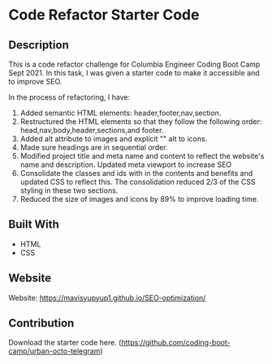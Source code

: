 # Code Refactor Starter Code

## Description
This is a code refactor challenge for Columbia Engineer Coding Boot Camp Sept 2021. In this task, I was given a starter code to make it accessible and to improve SEO.

In the process of refactoring, I have: 

1. Added semantic HTML elements: header,footer,nav,section.
2. Restructured the HTML elements so that they follow the following order: head,nav,body,header,sections,and footer.
3. Added alt attribute to images and explicit "" alt to icons.
4. Made sure headings are in sequential order.
5. Modified project title and meta name and content to reflect the website's name and description. Updated meta viewport to increase SEO
6. Consolidate the classes and ids with in the contents and benefits and updated CSS to reflect this. The consolidation reduced 2/3 of the CSS styling in these two sections.
7. Reduced the size of images and icons by 89% to improve loading time.

## Built With
* HTML
* CSS

## Website
Website: https://mavisyupyup1.github.io/SEO-optimization/

## Contribution
Download the starter code here. (https://github.com/coding-boot-camp/urban-octo-telegram)


